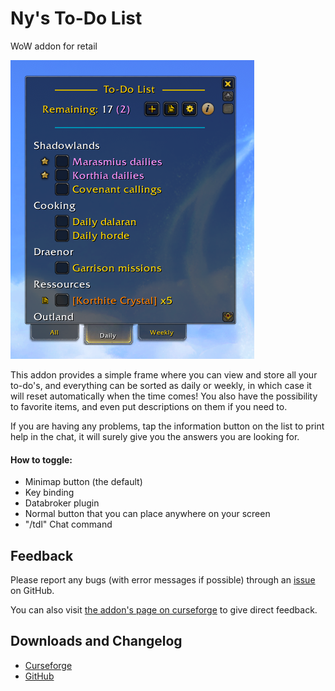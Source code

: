 # Ny's To-Do List
WoW addon for retail

![Preview](https://github.com/Ny0n/Nys_ToDoList/blob/main/.other/previews/preview1.png?raw=true)

This addon provides a simple frame where you can view and store all your to-do's,
and everything can be sorted as daily or weekly, in which case it will reset automatically when the time comes!
You also have the possibility to favorite items, and even put descriptions on them if you need to.

If you are having any problems, tap the information button on the list to print help in the chat, it will surely give you the answers you are looking for.

#### **How to toggle:**

- Minimap button (the default)
- Key binding
- Databroker plugin
- Normal button that you can place anywhere on your screen
- "/tdl" Chat command

## Feedback

Please report any bugs (with error messages if possible) through an [issue](https://github.com/Ny0n/Nys_ToDoList/issues/new) on GitHub.

You can also visit [the addon's page on curseforge](https://www.curseforge.com/wow/addons/nys-todolist) to give direct feedback.

## Downloads and Changelog

- [Curseforge](https://www.curseforge.com/wow/addons/nys-todolist/files)
- [GitHub](https://github.com/Ny0n/Nys_ToDoList/releases)
